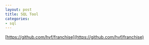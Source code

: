 ```yaml
---
layout: post
title: SQL Tool
categories:
- sql
---
```


[https://github.com/hvf/franchise](https://github.com/hvf/franchise)